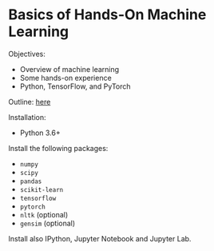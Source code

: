 # Basics of Hands-On Machine Learning

Objectives:

- Overview of machine learning
- Some hands-on experience
- Python, TensorFlow, and PyTorch

Outline: [here](outline.md)

Installation:

- Python 3.6+

Install the following packages:

- `numpy`
- `scipy`
- `pandas`
- `scikit-learn`
- `tensorflow`
- `pytorch`
- `nltk` (optional)
- `gensim` (optional)

Install also IPython, Jupyter Notebook and Jupyter Lab.